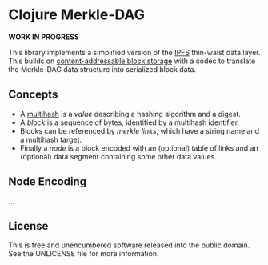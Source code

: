 Clojure Merkle-DAG
==================

**WORK IN PROGRESS**

This library implements a simplified version of the
[IPFS](//github.com/ipfs/ipfs) thin-waist data layer. This builds on
[content-addressable block storage](//github.com/greglook/blocks) with a codec
to translate the Merkle-DAG data structure into serialized block data.

## Concepts

- A [multihash](https://github.com/greglook/clj-multihash) is a _value_ describing a
  hashing algorithm and a digest.
- A _block_ is a sequence of bytes, identified by a multihash identifier.
- Blocks can be referenced by _merkle links_, which have a string name and a
  multihash target.
- Finally a _node_ is a block encoded with an (optional) table of links and an
  (optional) data segment containing some other data values.

## Node Encoding

...

## License

This is free and unencumbered software released into the public domain.
See the UNLICENSE file for more information.
